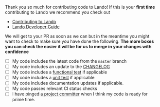 Thank you so much for contributing code to Lando! If this is your **first time** contributing to Lando we recommend you check out

* [Contributing to Lando](https://docs.devwithlando.io/contrib/contributing.html)
* [Lando Developer Guide](https://docs.devwithlando.io/dev/started.html)

We will get to your PR as soon as we can but in the meantime you might want to check to make sure you have done the following. **The more boxes you can check the easier it will be for us to merge in your changes with confidence**

- [ ] My code includes the latest code from the `master` branch
- [ ] My code includes an update to the [CHANGELOG](https://github.com/lando/lando/tree/master/help)
- [ ] My code includes a [functional test](https://docs.devwithlando.io/dev/testing.html#functional-tests) if applicable
- [ ] My code includes a [unit test](https://docs.devwithlando.io/dev/testing.html#unit-tests) if applicable
- [ ] My code includes documentation updates if applicable.
- [ ] My code passes relevant CI status checks
- [ ] I have pinged [a project committer](https://docs.devwithlando.io/contrib/contributing.html#committers) when I think my code is ready for prime time.
